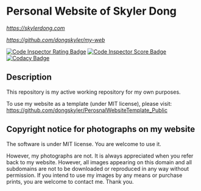 # Personal Website of Skyler Dong

*https://skylerdong.com*

*https://github.com/dongskyler/my-web*

[![Code Inspector Rating Badge](https://www.code-inspector.com/project/7047/status/svg)](https://frontend.code-inspector.com/public/project/7047/my-web/dashboard)
[![Code Inspector Score Badge](https://www.code-inspector.com/project/7047/score/svg)](https://frontend.code-inspector.com/public/project/7047/my-web/dashboard)
[![Codacy Badge](https://api.codacy.com/project/badge/Grade/56894a47d4784eca82a90c2545a0def0)](https://www.codacy.com/manual/dongskyler/my-web?utm_source=github.com&amp;utm_medium=referral&amp;utm_content=dongskyler/my-web&amp;utm_campaign=Badge_Grade)

## Description

This repository is my active working repository for my own purposes.

To use my website as a template (under MIT license), please visit:
https://github.com/dongskyler/PerosnalWebsiteTemplate_Public

## Copyright notice for photographs on my website

The software is under MIT license. You are welcome to use it. 

However, my photographs are not. It is always appreciated when you
refer back to my website. However, all images appearing on this
domain and all subdomains are not to be downloaded or reproduced in
any way without permission. If you intend to use my images by any
means or purchase prints, you are welcome to contact me. Thank you.
